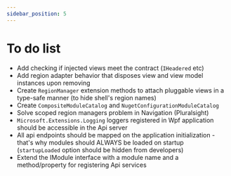```yaml
---
sidebar_position: 5
---
```


# To do list

- Add checking if injected views meet the contract (`IHeadered` etc)
- Add region adapter behavior that disposes view and view model instances upon removing
- Create `RegionManager` extension methods to attach pluggable views in a type-safe manner (to hide shell's region names)
- Create `CompositeModuleCatalog` and `NugetConfigurationModuleCatalog`
- Solve scoped region managers problem in Navigation (Pluralsight)
- `Microsoft.Extensions.Logging` loggers registered in Wpf application should be accessible in the Api server
- All api endpoints should be mapped on the application initialization - that's why modules should ALWAYS be loaded on startup (`startupLoaded` option should be hidden from developers)
- Extend the IModule interface with a module name and a method/property for registering Api services